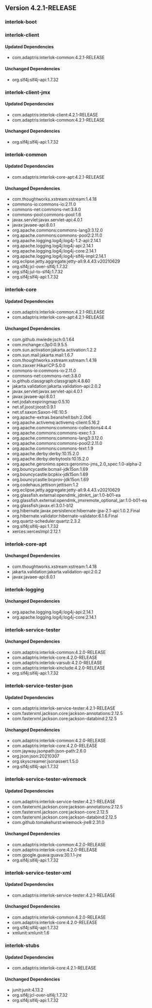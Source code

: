 ## Version 4.2.1-RELEASE ##

### interlok-boot ###

### interlok-client ###

#### Updated Dependencies ####
- com.adaptris:interlok-common:4.2.1-RELEASE

#### Unchanged Dependencies ####
- org.slf4j:slf4j-api:1.7.32

### interlok-client-jmx ###

#### Updated Dependencies ####
- com.adaptris:interlok-client:4.2.1-RELEASE
- com.adaptris:interlok-common:4.2.1-RELEASE

#### Unchanged Dependencies ####
- org.slf4j:slf4j-api:1.7.32

### interlok-common ###

#### Updated Dependencies ####
- com.adaptris:interlok-core-apt:4.2.1-RELEASE

#### Unchanged Dependencies ####
- com.thoughtworks.xstream:xstream:1.4.18
- commons-io:commons-io:2.11.0
- commons-net:commons-net:3.8.0
- commons-pool:commons-pool:1.6
- javax.servlet:javax.servlet-api:4.0.1
- javax:javaee-api:8.0.1
- org.apache.commons:commons-lang3:3.12.0
- org.apache.commons:commons-pool2:2.11.0
- org.apache.logging.log4j:log4j-1.2-api:2.14.1
- org.apache.logging.log4j:log4j-api:2.14.1
- org.apache.logging.log4j:log4j-core:2.14.1
- org.apache.logging.log4j:log4j-slf4j-impl:2.14.1
- org.eclipse.jetty.aggregate:jetty-all:9.4.43.v20210629
- org.slf4j:jcl-over-slf4j:1.7.32
- org.slf4j:jul-to-slf4j:1.7.32
- org.slf4j:slf4j-api:1.7.32

### interlok-core ###

#### Updated Dependencies ####
- com.adaptris:interlok-common:4.2.1-RELEASE
- com.adaptris:interlok-core-apt:4.2.1-RELEASE

#### Unchanged Dependencies ####
- com.github.mwiede:jsch:0.1.64
- com.mchange:c3p0:0.9.5.5
- com.sun.activation:jakarta.activation:1.2.2
- com.sun.mail:jakarta.mail:1.6.7
- com.thoughtworks.xstream:xstream:1.4.18
- com.zaxxer:HikariCP:5.0.0
- commons-io:commons-io:2.11.0
- commons-net:commons-net:3.8.0
- io.github.classgraph:classgraph:4.8.60
- jakarta.validation:jakarta.validation-api:2.0.2
- javax.servlet:javax.servlet-api:4.0.1
- javax:javaee-api:8.0.1
- net.jodah:expiringmap:0.5.10
- net.sf.joost:joost:0.9.1
- net.sf.saxon:Saxon-HE:10.5
- org.apache-extras.beanshell:bsh:2.0b6
- org.apache.activemq:activemq-client:5.16.2
- org.apache.commons:commons-collections4:4.4
- org.apache.commons:commons-exec:1.3
- org.apache.commons:commons-lang3:3.12.0
- org.apache.commons:commons-pool2:2.11.0
- org.apache.commons:commons-text:1.9
- org.apache.derby:derby:10.15.2.0
- org.apache.derby:derbytools:10.15.2.0
- org.apache.geronimo.specs:geronimo-jms_2.0_spec:1.0-alpha-2
- org.bouncycastle:bcmail-jdk15on:1.69
- org.bouncycastle:bcpkix-jdk15on:1.69
- org.bouncycastle:bcprov-jdk15on:1.69
- org.codehaus.jettison:jettison:1.2
- org.eclipse.jetty.aggregate:jetty-all:9.4.43.v20210629
- org.glassfish.external:opendmk_jdmkrt_jar:1.0-b01-ea
- org.glassfish.external:opendmk_jmxremote_optional_jar:1.0-b01-ea
- org.glassfish:javax.el:3.0.1-b12
- org.hibernate.javax.persistence:hibernate-jpa-2.1-api:1.0.2.Final
- org.hibernate.validator:hibernate-validator:6.1.6.Final
- org.quartz-scheduler:quartz:2.3.2
- org.slf4j:slf4j-api:1.7.32
- xerces:xercesImpl:2.12.1

### interlok-core-apt ###

#### Unchanged Dependencies ####
- com.thoughtworks.xstream:xstream:1.4.18
- jakarta.validation:jakarta.validation-api:2.0.2
- javax:javaee-api:8.0.1

### interlok-logging ###

#### Unchanged Dependencies ####
- org.apache.logging.log4j:log4j-api:2.14.1
- org.apache.logging.log4j:log4j-core:2.14.1

### interlok-service-tester ###

#### Unchanged Dependencies ####
- com.adaptris:interlok-common:4.2.0-RELEASE
- com.adaptris:interlok-core:4.2.0-RELEASE
- com.adaptris:interlok-varsub:4.2.0-RELEASE
- com.adaptris:interlok-xinclude:4.2.0-RELEASE
- org.slf4j:slf4j-api:1.7.32

### interlok-service-tester-json ###

#### Updated Dependencies ####
- com.adaptris:interlok-service-tester:4.2.1-RELEASE
- com.fasterxml.jackson.core:jackson-annotations:2.12.5
- com.fasterxml.jackson.core:jackson-databind:2.12.5

#### Unchanged Dependencies ####
- com.adaptris:interlok-common:4.2.0-RELEASE
- com.adaptris:interlok-core:4.2.0-RELEASE
- com.jayway.jsonpath:json-path:2.6.0
- org.json:json:20210307
- org.skyscreamer:jsonassert:1.5.0
- org.slf4j:slf4j-api:1.7.32

### interlok-service-tester-wiremock ###

#### Updated Dependencies ####
- com.adaptris:interlok-service-tester:4.2.1-RELEASE
- com.fasterxml.jackson.core:jackson-annotations:2.12.5
- com.fasterxml.jackson.core:jackson-core:2.12.5
- com.fasterxml.jackson.core:jackson-databind:2.12.5
- com.github.tomakehurst:wiremock-jre8:2.31.0

#### Unchanged Dependencies ####
- com.adaptris:interlok-common:4.2.0-RELEASE
- com.adaptris:interlok-core:4.2.0-RELEASE
- com.google.guava:guava:30.1.1-jre
- org.slf4j:slf4j-api:1.7.32

### interlok-service-tester-xml ###

#### Updated Dependencies ####
- com.adaptris:interlok-service-tester:4.2.1-RELEASE

#### Unchanged Dependencies ####
- com.adaptris:interlok-common:4.2.0-RELEASE
- com.adaptris:interlok-core:4.2.0-RELEASE
- org.slf4j:slf4j-api:1.7.32
- xmlunit:xmlunit:1.6

### interlok-stubs ###

#### Updated Dependencies ####
- com.adaptris:interlok-core:4.2.1-RELEASE

#### Unchanged Dependencies ####
- junit:junit:4.13.2
- org.slf4j:jcl-over-slf4j:1.7.32
- org.slf4j:slf4j-api:1.7.32
